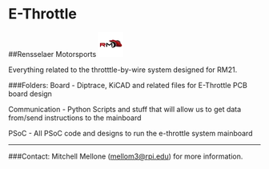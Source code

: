 # E-Throttle
##Rensselaer Motorsports ![alt text](https://github.com/Rensselaer-Motorsport/E-Throttle/blob/master/rmlogo.png "RM Logo")

Everything related to the throtttle-by-wire system designed for RM21.

###Folders:
Board - Diptrace, KiCAD and related files for E-Throttle PCB board design

Communication - Python Scripts and stuff that will allow us to get data from/send instructions to the mainboard

PSoC - All PSoC code and designs to run the e-throttle system mainboard

---
###Contact:
Mitchell Mellone (mellom3@rpi.edu) for more information.
